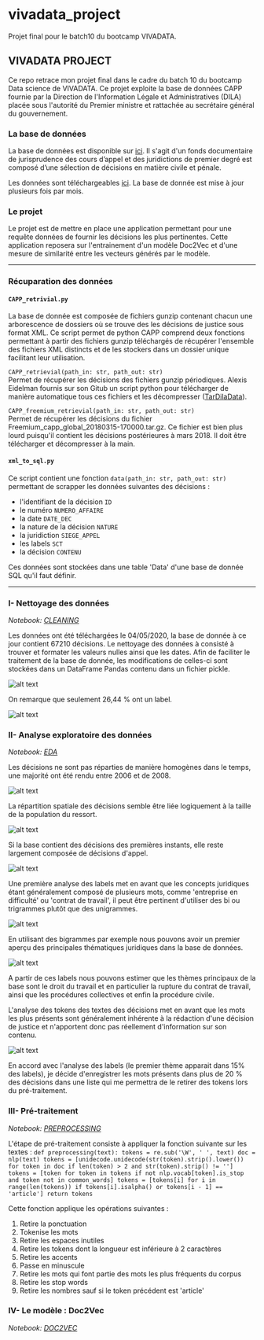# vivadata_project
Projet final pour le batch10 du bootcamp VIVADATA.

## VIVADATA PROJECT

Ce repo retrace mon projet final dans le cadre du batch 10 du bootcamp Data science de VIVADATA. Ce projet exploite la base de données CAPP fournie par la Direction de l'Information Légale et Administratives (DILA) placée sous l'autorité du Premier ministre et rattachée au secrétaire général du gouvernement.

### La base de données

La base de données est disponible sur [ici](https://www.data.gouv.fr/fr/datasets/capp/#_). Il s'agit d'un fonds documentaire de jurisprudence des cours d’appel et des juridictions de premier degré est composé d’une sélection de décisions en matière civile et pénale.

Les données sont téléchargeables [ici](https://echanges.dila.gouv.fr/OPENDATA/CAPP/). La base de donnée est mise à jour plusieurs fois par mois.

### Le projet

Le projet est de mettre en place une application permettant pour une requête données de fournir les décisions les plus pertinentes. Cette application reposera sur l'entrainement d'un modèle Doc2Vec et d'une mesure de similarité entre les vecteurs générés par le modèle.

-------
### Récuparation des données

#### `CAPP_retrivial.py`

La base de donnée est composée de fichiers gunzip contenant chacun une arborescence de dossiers où se trouve des les décisions de justice sous format XML. Ce script permet de python CAPP comprend deux fonctions permettant à partir des fichiers gunzip téléchargés de récupérer l'ensemble des fichiers XML distincts et de les stockers dans un dossier unique facilitant leur utilisation.

`CAPP_retrievial(path_in: str, path_out: str)`<br>
Permet de récupérer les décisions des fichiers gunzip périodiques. Alexis Eidelman fournis sur son Gitub un script python pour télécharger de manière automatique tous ces fichiers et les décompresser ([TarDilaData](https://github.com/AlexisEidelman/TarDilaData)).

`CAPP_freemium_retrievial(path_in: str, path_out: str)`<br>
Permet de récupérer les décisions du fichier Freemium_capp_global_20180315-170000.tar.gz. Ce fichier est bien plus lourd puisqu'il contient les décisions postérieures à mars 2018. Il doit être télécharger et décompresser à la main.

#### `xml_to_sql.py`

Ce script contient une fonction `data(path_in: str, path_out: str)` permettant de scrapper les données suivantes des décisions :
* l'identifiant de la décision `ID`
* le numéro `NUMERO_AFFAIRE`
* la date `DATE_DEC`
* la nature de la décision `NATURE`
* la juridiction `SIEGE_APPEL`
* les labels `SCT`
* la décision `CONTENU`

Ces données sont stockées dans une table 'Data' d'une base de donnée SQL qu'il faut définir.

------------
### I- Nettoyage des données

*Notebook: [CLEANING](https://github.com/leoguillaume/vivadata_project/blob/master/notebooks/CLEANING.ipynb)*

Les données ont été téléchargées le 04/05/2020, la base de donnée à ce jour contient 67210 décisions. Le nettoyage des données à consisté à trouver et formater les valeurs nulles ainsi que les dates. Afin de faciliter le traitement de la base de donnée, les modifications de celles-ci sont stockées dans un DataFrame Pandas contenu dans un fichier pickle.

![alt text](https://github.com/leoguillaume/vivadata_project/blob/master/data_visualisations/null_values.png)

On remarque que seulement 26,44 % ont un label.

![alt text](https://github.com/leoguillaume/vivadata_project/blob/master/data_visualisations/df_null_values.png)

### II- Analyse exploratoire des données
*Notebook: [EDA](https://github.com/leoguillaume/vivadata_project/blob/master/notebooks/EDA.ipynb)*

Les décisions ne sont pas réparties de manière homogènes dans le temps, une majorité ont été rendu entre 2006 et de 2008.

![alt text](https://github.com/leoguillaume/vivadata_project/blob/master/data_visualisations/time_distribution.png)

La répartition spatiale des décisions semble être liée logiquement à la taille de la population du ressort.

![alt text](https://github.com/leoguillaume/vivadata_project/blob/master/data_visualisations/spatial_distribution.png)

Si la base contient des décisions des premières instants, elle reste largement composée de décisions d'appel.

![alt text](https://github.com/leoguillaume/vivadata_project/blob/master/data_visualisations/nature_of_decisions.png)

Une première analyse des labels met en avant que les concepts juridiques étant généralement composé de plusieurs mots, comme 'entreprise en difficulté' ou 'contrat de travail', il peut être pertinent d'utiliser des bi ou trigrammes plutôt que des unigrammes.

![alt text](https://github.com/leoguillaume/vivadata_project/blob/master/data_visualisations/wordcloud_label_1.png)

En utilisant des bigrammes par exemple nous pouvons avoir un premier aperçu des principales thématiques juridiques dans la base de données.

![alt text](https://github.com/leoguillaume/vivadata_project/blob/master/data_visualisations/bigram_labels_distribution.png)

A partir de ces labels nous pouvons estimer que les thèmes principaux de la base sont le droit du travail et en particulier la rupture du contrat de travail, ainsi que les procédures collectives et enfin la procédure civile.

L'analyse des tokens des textes des décisions met en avant que les mots les plus présents sont généralement inhérente à la rédaction d'une décision de justice et n'apportent donc pas réellement d'information sur son contenu.

![alt text](https://github.com/leoguillaume/vivadata_project/blob/master/data_visualisations/wordcloud_text.png)

En accord avec l'analyse des labels (le premier thème apparait dans 15% des labels), je décide d'enregistrer les mots présents dans plus de 20 % des décisions dans une liste qui me permettra de le retirer des tokens lors du pré-traitement.

### III- Pré-traitement
*Notebook: [PREPROCESSING](https://github.com/leoguillaume/vivadata_project/blob/master/notebooks/PREPROCESSING.ipynb)*

L'étape de pré-traitement consiste à appliquer la fonction suivante sur les textes :
`def preprocessing(text):
    tokens = re.sub('\W', ' ', text)
    doc = nlp(text)
    tokens = [unidecode.unidecode(str(token).strip().lower()) for token in doc if len(token) > 2 and str(token).strip() != '']
    tokens = [token for token in tokens if not nlp.vocab[token].is_stop and token not in common_words]
    tokens = [tokens[i] for i in range(len(tokens)) if tokens[i].isalpha() or tokens[i - 1] == 'article']
    return tokens`

Cette fonction applique les opérations suivantes :

1. Retire la ponctuation
2. Tokenise les mots
3. Retire les espaces inutiles
4. Retire les tokens dont la longueur est inférieure à 2 caractères
5. Retire les accents
6. Passe en minuscule
7. Retire les mots qui font partie des mots les plus fréquents du corpus
8. Retire les stop words
9. Retire les nombres sauf si le token précédent est 'article'

### IV- Le modèle : Doc2Vec
*Notebook: [DOC2VEC](https://github.com/leoguillaume/vivadata_project/blob/master/notebooks/DOC2VEC.ipynb)*
